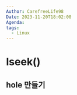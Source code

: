 ```yaml
---
Author: CarefreeLife98
Date: 2023-11-20T18:02:00
Agenda: 
tags:
  - Linux
---
```

# lseek()
## hole 만들기
